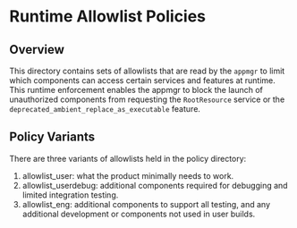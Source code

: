 # Runtime Allowlist Policies
## Overview
This directory contains sets of allowlists that are read by the `appmgr` to
limit which components can access certain services and features at runtime. This
runtime enforcement enables the appmgr to block the launch of unauthorized
components from requesting the `RootResource` service or the
`deprecated_ambient_replace_as_executable` feature.

## Policy Variants
There are three variants of allowlists held in the policy directory:
1. allowlist_user: what the product minimally needs to work.
2. allowlist_userdebug: additional components required for debugging and
   limited integration testing.
3. allowlist_eng: additional components to support all testing, and any
   additional development or components not used in user builds.
